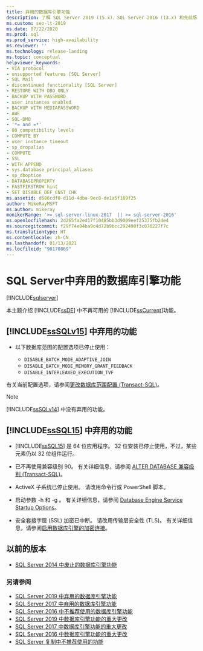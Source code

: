 ```yaml
---
title: 弃用的数据库引擎功能
description: 了解 SQL Server 2019 (15.x)、SQL Server 2016 (13.x) 和先前版本中弃用的数据库引擎功能。
ms.custom: seo-lt-2019
ms.date: 07/22/2020
ms.prod: sql
ms.prod_service: high-availability
ms.reviewer: ''
ms.technology: release-landing
ms.topic: conceptual
helpviewer_keywords:
- VIA protocol
- unsupported features [SQL Server]
- SQL Mail
- discontinued functionality [SQL Server]
- RESTORE WITH DBO_ONLY
- BACKUP WITH PASSWORD
- user instances enabled
- BACKUP WITH MEDIAPASSWORD
- AWE
- SQL-DMO
- '*= and =*'
- 80 compatibility levels
- COMPUTE BY
- user instance timeout
- sp_dropalias
- COMPUTE
- SSL
- WITH APPEND
- sys.database_principal_aliases
- sp_dboption
- DATABASEPROPERTY
- FASTFIRSTROW hint
- SET DISABLE_DEF_CNST_CHK
ms.assetid: d686cdf0-d11d-4dba-9ec8-de1a5f189f25
author: MikeRayMSFT
ms.author: mikeray
monikerRange: '>= sql-server-linux-2017  || >= sql-server-2016'
ms.openlocfilehash: 2d265fa2ed17f10485bb3d9009eef25375fb2de4
ms.sourcegitcommit: f29f74e04ba9c4d72b9bcc292490f3c076227f7c
ms.translationtype: HT
ms.contentlocale: zh-CN
ms.lasthandoff: 01/13/2021
ms.locfileid: "98170869"
---
```

# <a name="discontinued-database-engine-functionality-in-sql-server"></a>SQL Server中弃用的数据库引擎功能
[!INCLUDE[sqlserver](../includes/applies-to-version/sqlserver.md)]

  本主题介绍 [!INCLUDE[ssDE](../includes/ssde-md.md)] 中不再可用的 [!INCLUDE[ssCurrent](../includes/ssnoversion-md.md)]功能。  

## <a name="discontinued-features-in-sssqlv15"></a>[!INCLUDE[ssSQLv15](../includes/sssqlv15-md.md)] 中弃用的功能  

- 以下数据库范围的配置选项已停止使用：

  - `DISABLE_BATCH_MODE_ADAPTIVE_JOIN`
  - `DISABLE_BATCH_MODE_MEMORY_GRANT_FEEDBACK`
  - `DISABLE_INTERLEAVED_EXECUTION_TVF`

有关当前配置选项，请参阅[更改数据库范围配置 (Transact-SQL)](../t-sql/statements/alter-database-scoped-configuration-transact-sql.md)。

>[!NOTE]
>[!INCLUDE[ssSQLv14](../includes/sssqlv14-md.md)] 中没有弃用的功能。

## <a name="discontinued-features-in-sssql15"></a>[!INCLUDE[ssSQL15](../includes/sssql16-md.md)] 中弃用的功能

- [!INCLUDE[ssSQL15](../includes/sssql16-md.md)] 是 64 位应用程序。 32 位安装已停止使用，不过，某些元素仍以 32 位组件运行。  

- 已不再使用兼容级别 90。 有关详细信息，请参阅 [ALTER DATABASE 兼容级别 (Transact-SQL)](../t-sql/statements/alter-database-transact-sql-compatibility-level.md)。  

- ActiveX 子系统已停止使用。 请改用命令行或 PowerShell 脚本。

- 启动参数 -h  和 -g  。 有关详细信息，请参阅 [Database Engine Service Startup Options](/previous-versions/sql/2014/database-engine/configure-windows/database-engine-service-startup-options?view=sql-server-2014&preserve-view=true)。

- 安全套接字层 (SSL) 加密已中断。 请改用传输层安全性 (TLS)。 有关详细信息，请参阅[启用数据库引擎的加密连接](../database-engine/configure-windows/enable-encrypted-connections-to-the-database-engine.md)。

## <a name="previous-versions"></a>以前的版本

- [SQL Server 2014 中废止的数据库引擎功能](/previous-versions/sql/2014/database-engine/discontinued-database-engine-functionality-in-sql-server-2016?view=sql-server-2014&preserve-view=true)

### <a name="see-also"></a>另请参阅

- [SQL Server 2019 中弃用的数据库引擎功能](deprecated-database-engine-features-in-sql-server-version-15.md)
- [SQL Server 2017 中弃用的数据库引擎功能](deprecated-database-engine-features-in-sql-server-2017.md)
- [SQL Server 2016 中不推荐使用的数据库引擎功能](../database-engine/deprecated-database-engine-features-in-sql-server-2016.md)
- [SQL Server 2019 中数据库引擎功能的重大更改](breaking-changes-to-database-engine-features-in-sql-server-version-15.md)
- [SQL Server 2017 中数据库引擎功能的重大更改](breaking-changes-to-database-engine-features-in-sql-server-2017.md)
- [SQL Server 2016 中数据库引擎功能的重大更改](breaking-changes-to-database-engine-features-in-sql-server-2016.md)
- [SQL Server 复制中不推荐使用的功能](../relational-databases/replication/deprecated-features-in-sql-server-replication.md)